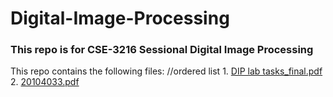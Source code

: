 # Digital-Image-Processing
<h3>This repo is for CSE-3216 Sessional Digital Image Processing</h3>
<p>
This repo contains the following files:
//ordered list
1. <a href="https://github.com/mdarikrayhan/Digital-Image-Processing/blob/main/DIP%20lab%20tasks_final.pdf">DIP lab tasks_final.pdf</a>
2. <a href="https://github.com/mdarikrayhan/Digital-Image-Processing/blob/main/20104033.pdf">20104033.pdf</a>

</p>
